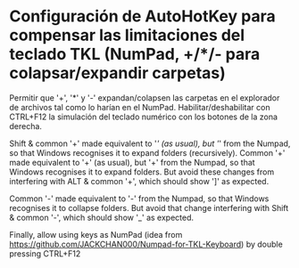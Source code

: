 #  Configuración de AutoHotKey para compensar las limitaciones del teclado TKL (NumPad, +/*/- para colapsar/expandir carpetas)

Permitir que '+', '*' y '-' expandan/colapsen las carpetas en el explorador de archivos tal como lo harían en el NumPad.
Habilitar/deshabilitar con CTRL+F12 la simulación del teclado numérico con los botones de la zona derecha.


Shift & common '+' made equivalent to '*' (as usual), but '*' from the Numpad, so that Windows recognises it to expand folders (recursively).
Common '+' made equivalent to '+' (as usual), but '+' from the Numpad, so that Windows recognises it to expand folders.
But avoid these changes from interfering with ALT & common '+', which should show ']' as expected.

Common '-' made equivalent to '-' from the Numpad, so that Windows recognises it to collapse folders.
But avoid that change interfering with Shift & common '-', which should show '_' as expected.

Finally, allow using keys as NumPad (idea from https://github.com/JACKCHAN000/Numpad-for-TKL-Keyboard) by double  pressing CTRL+F12


